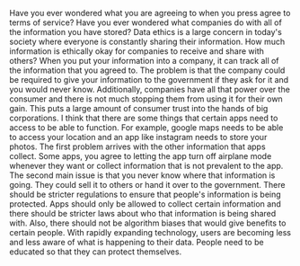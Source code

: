 Have you ever wondered what you are agreeing to when you press agree to terms of service? Have you ever wondered what companies do with all of the information you have stored? Data ethics is a large concern in today's society where everyone is constantly sharing their information. How much information is ethically okay for companies to receive and share with others? 
When you put your information into a company, it can track all of the information that you agreed to. The problem is that the company could be required to give your information to the government if they ask for it and you would never know. Additionally, companies have all that power over the consumer and there is not much stopping them from using it for their own gain. This puts a large amount of consumer trust into the hands of big corporations. 
I think that there are some things that certain apps need to access to be able to function. For example, google maps needs to be able to access your location and an app like instagram needs to store your photos. The first problem arrives with the other information that apps collect. Some apps, you agree to letting the app turn off airplane mode whenever they want or collect information that is not prevalent to the app. The second main issue is that you never know where that information is going. They could sell it to others or hand it over to the government. 
There should be stricter regulations to ensure that people's information is being protected. Apps should only be allowed to collect certain information and there should be stricter laws about who that information is being shared with. Also, there should not be algorithm biases that would give benefits to certain people. With rapidly expanding technology, users are becoming less and less aware of what is happening to their data. People need to be educated so that they can protect themselves.
